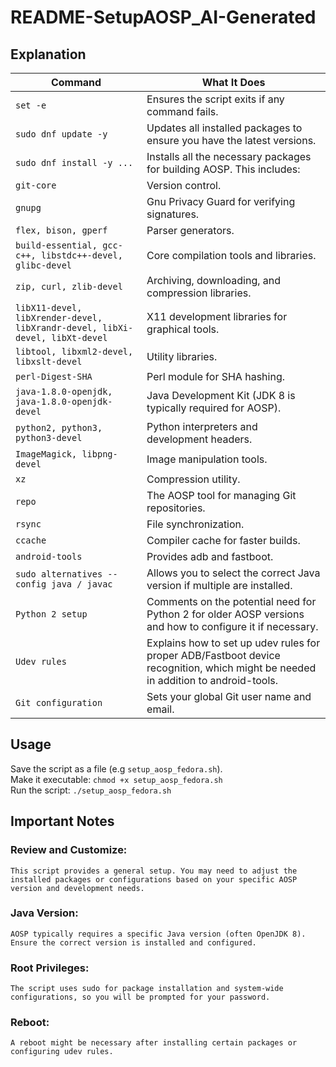 # README-SetupAOSP_AI-Generated


## Explanation ##
Command | What It Does |
|---|---|
`set -e` | Ensures the script exits if any command fails. 
`sudo dnf update -y` | Updates all installed packages to ensure you have the latest versions.
`sudo dnf install -y ...` | Installs all the necessary packages for building AOSP. This includes:
`git-core` | Version control.
`gnupg` | Gnu Privacy Guard for verifying signatures.
`flex, bison, gperf` | Parser generators.
`build-essential, gcc-c++, libstdc++-devel, glibc-devel` | Core compilation tools and libraries.
`zip, curl, zlib-devel` | Archiving, downloading, and compression libraries.
`libX11-devel, libXrender-devel, libXrandr-devel, libXi-devel, libXt-devel` | X11 development libraries for graphical tools.
`libtool, libxml2-devel, libxslt-devel` | Utility libraries.
`perl-Digest-SHA` | Perl module for SHA hashing.
`java-1.8.0-openjdk, java-1.8.0-openjdk-devel` | Java Development Kit (JDK 8 is typically required for AOSP).
`python2, python3, python3-devel` | Python interpreters and development headers.
`ImageMagick, libpng-devel` | Image manipulation tools.
`xz` | Compression utility.
`repo` | The AOSP tool for managing Git repositories.
`rsync` | File synchronization.
`ccache` | Compiler cache for faster builds.
`android-tools` | Provides adb and fastboot. 
`sudo alternatives --config java / javac` | Allows you to select the correct Java version if multiple are installed.
`Python 2 setup` | Comments on the potential need for Python 2 for older AOSP versions and how to configure it if necessary.
`Udev rules` | Explains how to set up udev rules for proper ADB/Fastboot device recognition, which might be needed in addition to android-tools.
`Git configuration` | Sets your global Git user name and email. 

## Usage ## 

Save the script as a file   (e.g `setup_aosp_fedora.sh`). <br>
Make it executable:         `chmod +x setup_aosp_fedora.sh` <br>
Run the script:             `./setup_aosp_fedora.sh` <br>

## Important Notes ##

### Review and Customize:
    This script provides a general setup. You may need to adjust the installed packages or configurations based on your specific AOSP version and development needs.
    
### Java Version:
    AOSP typically requires a specific Java version (often OpenJDK 8). Ensure the correct version is installed and configured.
    
### Root Privileges:
    The script uses sudo for package installation and system-wide configurations, so you will be prompted for your password.
    
### Reboot:
    A reboot might be necessary after installing certain packages or configuring udev rules.
